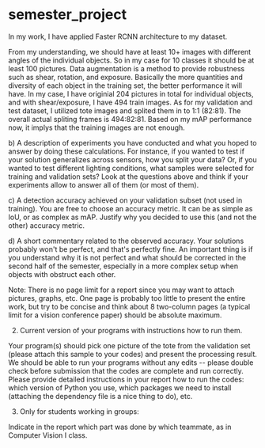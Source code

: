 # semester_project


In my work, I have applied Faster RCNN architecture to my dataset.

From my understanding, we should have at least 10+ images with different angles of the individual objects. So in my case for 10 classes it should be at least 100 pictures. Data augmentation is a method to provide robustness such as shear, rotation, and exposure. Basically the more quantities and diversity of each object in the training set, the better performance it will have. In my case, I have originial 204 pictures in total for individual objects, and with shear/exposure, I have 494 train images. As for my validation and test dataset, I utilized tote images and splited them in to 1:1 (82:81). The overall actual spliting frames is 494:82:81.
Based on my mAP performance now, it implys that the training images are not enough.


b) A description of experiments you have conducted and what you hoped to answer by doing these calculations. For instance, if you wanted to test if your solution generalizes across sensors, how you split your data? Or, if you wanted to test different lighting conditions, what samples were selected for training and validation sets? Look at the questions above and think if your experiments allow to answer all of them (or most of them). 

c) A detection accuracy achieved on your validation subset (not used in training). You are free to choose an accuracy metric. It can be as simple as IoU, or as complex as mAP. Justify why you decided to use this (and not the other) accuracy metric. 

d) A short commentary related to the observed accuracy. Your solutions probably won't be perfect, and that's perfectly fine. An important thing is if you understand why it is not perfect and what should be corrected in the second half of the semester, especially in a more complex setup when objects with obstruct each other. 

Note: There is no page limit for a report since you may want to attach pictures, graphs, etc. One page is probably too little to present the entire work, but try to be concise and think about 8 two-column pages (a typical limit for a vision conference paper) should be absolute maximum.

2. Current version of your programs with instructions how to run them.

Your program(s) should pick one picture of the tote from the validation set (please attach this sample to your codes) and present the processing result. We should be able to run your programs without any edits -- please double check before submission that the codes are complete and run correctly. Please provide detailed instructions in your report how to run the codes: which version of Python you use, which packages we need to install (attaching the dependency file is a nice thing to do), etc.

3. Only for students working in groups:

Indicate in the report which part was done by which teammate, as in Computer Vision I class.

